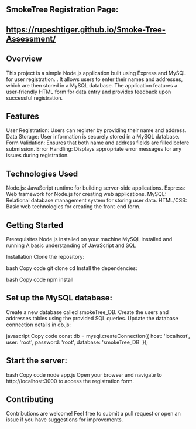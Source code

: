 ## SmokeTree Registration Page:
## https://rupeshtiger.github.io/Smoke-Tree-Assessment/

## Overview
This project is a simple Node.js application built using Express and MySQL for user registration. .
It allows users to enter their names and addresses, which are then stored in a MySQL database.
The application features a user-friendly HTML form for data entry and provides feedback upon successful registration.

## Features
User Registration: Users can register by providing their name and address.
Data Storage: User information is securely stored in a MySQL database.
Form Validation: Ensures that both name and address fields are filled before submission.
Error Handling: Displays appropriate error messages for any issues during registration.

## Technologies Used
Node.js: JavaScript runtime for building server-side applications.
Express: Web framework for Node.js for creating web applications.
MySQL: Relational database management system for storing user data.
HTML/CSS: Basic web technologies for creating the front-end form.

## Getting Started
Prerequisites
Node.js installed on your machine
MySQL installed and running
A basic understanding of JavaScript and SQL

Installation
Clone the repository:

bash
Copy code
git clone <repository-url>
cd <repository-directory>
Install the dependencies:

bash
Copy code
npm install
## Set up the MySQL database:

Create a new database called smokeTree_DB.
Create the users and addresses tables using the provided SQL queries.
Update the database connection details in db.js:

javascript
Copy code
const db = mysql.createConnection({
    host: 'localhost',
    user: 'root',
    password: 'root',
    database: 'smokeTree_DB'
});
## Start the server:
bash
Copy code
node app.js
Open your browser and navigate to http://localhost:3000 to access the registration form.

## Contributing
Contributions are welcome! Feel free to submit a pull request or open an issue if you have suggestions for improvements.
